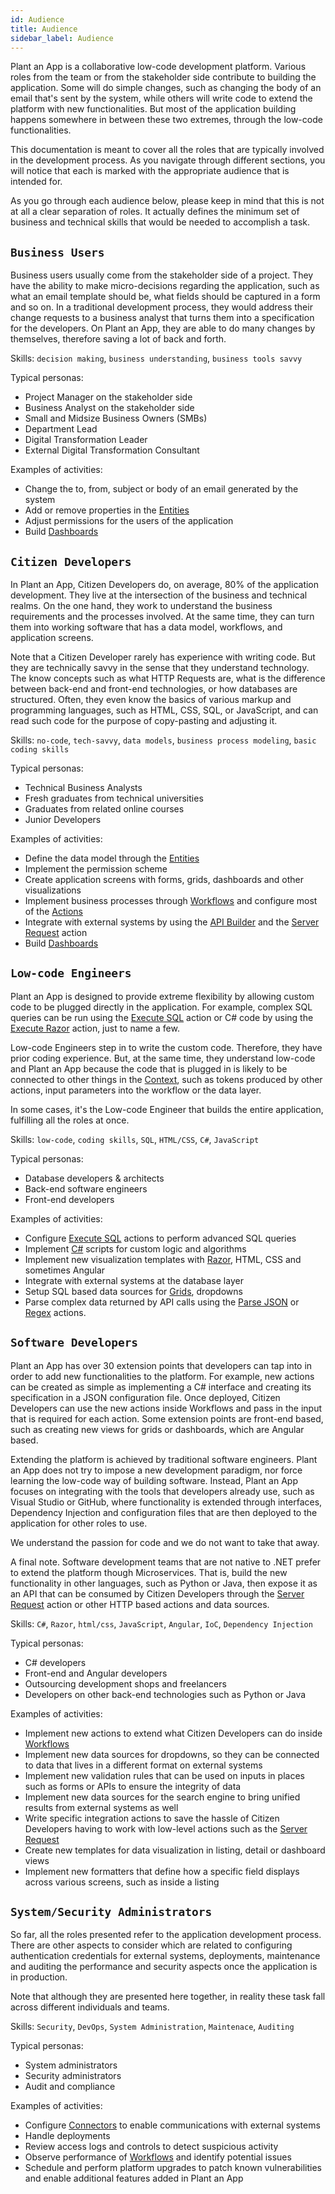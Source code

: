 ```yaml
---
id: Audience
title: Audience
sidebar_label: Audience
---
```


Plant an App is a collaborative low-code development platform. Various roles from the team or from the stakeholder side contribute to building the application. Some will do simple changes, such as changing the body of an email that's sent by the system, while others will write code to extend the platform with new functionalities. But most of the application building happens somewhere in between these two extremes, through the low-code functionalities.

This documentation is meant to cover all the roles that are typically involved in the development process. As you navigate through different sections, you will notice that each is marked with the appropriate audience that is intended for.

As you go through each audience below, please keep in mind that this is not at all a clear separation of roles. It actually defines the minimum set of business and technical skills that would be needed to accomplish a task.

## `Business Users`

Business users usually come from the stakeholder side of a project. They have the ability to make micro-decisions regarding the application, such as what an email template should be, what fields should be captured in a form and so on. In a traditional development process, they would address their change requests to a business analyst that turns them into a specification for the developers. On Plant an App, they are able to do many changes by themselves, therefore saving a lot of back and forth.

Skills: `decision making`, `business understanding`, `business tools savvy`

Typical personas:

- Project Manager on the stakeholder side
- Business Analyst on the stakeholder side
- Small and Midsize Business Owners (SMBs)
- Department Lead
- Digital Transformation Leader
- External Digital Transformation Consultant

Examples of activities:

- Change the to, from, subject or body of an email generated by the system
- Add or remove properties in the [Entities](/docs/Entities/Overview.md)
- Adjust permissions for the users of the application
- Build [Dashboards](/docs/Dashboards/Overview.md)

## `Citizen Developers`

In Plant an App, Citizen Developers do, on average, 80% of the application development. They live at the intersection of the business and technical realms. On the one hand, they work to understand the business requirements and the processes involved. At the same time, they can turn them into working software that has a data model, workflows, and application screens.

Note that a Citizen Developer rarely has experience with writing code. But they are technically savvy in the sense that they understand technology. The know concepts such as what HTTP Requests are, what is the difference between back-end and front-end technologies, or how databases are structured. Often, they even know the basics of various markup and programming languages, such as HTML, CSS, SQL, or JavaScript, and can read such code for the purpose of copy-pasting and adjusting it.  

Skills: `no-code`, `tech-savvy`, `data models`, `business process modeling`, `basic coding skills`

Typical personas:

- Technical Business Analysts
- Fresh graduates from technical universities
- Graduates from related online courses
- Junior Developers

Examples of activities:

- Define the data model through the [Entities](/docs/Entities/overview.md)
- Implement the permission scheme
- Create application screens with forms, grids, dashboards and other visualizations
- Implement business processes through [Workflows](/docs/Workflows/overview.md) and configure most of the [Actions](/docs/Actions/overview.md)
- Integrate with external systems by using the [API Builder](/docs/ApiBuilder/oveview.md) and the [Server Request](/docs/Actions/server-request.md) action
- Build [Dashboards](/docs/Dashboards/Overview.md)
  
## `Low-code Engineers`

Plant an App is designed to provide extreme flexibility by allowing custom code to be plugged directly in the application. For example, complex SQL queries can be run using the [Execute SQL](/docs/Actions/execute-sql.md) action or C# code by using the [Execute Razor](/docs/Actions/execute-razor.md) action, just to name a few.

Low-code Engineers step in to write the custom code. Therefore, they have prior coding experience. But, at the same time, they understand low-code and Plant an App because the code that is plugged in is likely to be connected to other things in the [Context](/docs/Workflows/context.md), such as tokens produced by other actions, input parameters into the workflow or the data layer.

In some cases, it's the Low-code Engineer that builds the entire application, fulfilling all the roles at once.

Skills: `low-code`, `coding skills`, `SQL`, `HTML/CSS`, `C#`, `JavaScript`

Typical personas:

- Database developers & architects
- Back-end software engineers
- Front-end developers

Examples of activities:

- Configure [Execute SQL](/docs/Actions/execute-sql.md) actions to perform advanced SQL queries
- Implement [C#](/docs/Actions/execute-razor.md) scripts for custom logic and algorithms
- Implement new visualization templates with [Razor](/docs/Actions/execute-razor.md), HTML, CSS and sometimes Angular
- Integrate with external systems at the database layer
- Setup SQL based data sources for [Grids](/docs/VisualComponents/Grids/overview.md), dropdowns
- Parse complex data returned by API calls using the [Parse JSON](/docs/Actions/parse-json.md) or [Regex](/docs/Actions/regex.md) actions.

## `Software Developers`

Plant an App has over 30 extension points that developers can tap into in order to add new functionalities to the platform. For example, new actions can be created as simple as implementing a C# interface and creating its specification in a JSON configuration file. Once deployed, Citizen Developers can use the new actions inside Workflows and pass in the input that is required for each action. Some extension points are front-end based, such as creating new views for grids or dashboards, which are Angular based.

Extending the platform is achieved by traditional software engineers. Plant an App does not try to impose a new development paradigm, nor force learning the low-code way of building software. Instead, Plant an App focuses on integrating with the tools that developers already use, such as Visual Studio or GitHub, where functionality is extended through interfaces, Dependency Injection and configuration files that are then deployed to the application for other roles to use. 

We understand the passion for code and we do not want to take that away.

A final note. Software development teams that are not native to .NET prefer to extend the platform though Microservices. That is, build the new functionality in other languages, such as Python or Java, then expose it as an API that can be consumed by Citizen Developers through the [Server Request](/docs/Actions/server-request.md) action or other HTTP based actions and data sources.

Skills: `C#`, `Razor`, `html/css`, `JavaScript`, `Angular`, `IoC`, `Dependency Injection`

Typical personas:

- C# developers
- Front-end and Angular developers
- Outsourcing development shops and freelancers
- Developers on other back-end technologies such as Python or Java

Examples of activities:

- Implement new actions to extend what Citizen Developers can do inside [Workflows](/docs/Workflows/overview.md)
- Implement new data sources for dropdowns, so they can be connected to data that lives in a different format on external systems
- Implement new validation rules that can be used on inputs in places such as forms or APIs to ensure the integrity of data
- Implement new data sources for the search engine to bring unified results from external systems as well
- Write specific integration actions to save the hassle of Citizen Developers having to work with low-level actions such as the [Server Request](/docs/Actions/server-request.md)
- Create new templates for data visualization in listing, detail or dashboard views
- Implement new formatters that define how a specific field displays across various screens, such as inside a listing

## `System/Security Administrators`

So far, all the roles presented refer to the application development process. There are other aspects to consider which are related to configuring authentication credentials for external systems, deployments, maintenance and auditing the performance and security aspects once the application is in production.

Note that although they are presented here together, in reality these task fall across different individuals and teams.

Skills: `Security`, `DevOps`, `System Administration`, `Maintenace`, `Auditing`

Typical personas:

- System administrators
- Security administrators
- Audit and compliance

Examples of activities:

- Configure [Connectors](/docs/Connectors/overview.md) to enable communications with external systems
- Handle deployments
- Review access logs and controls to detect suspicious activity
- Observe performance of [Workflows](/docs/Workflows/overview.md) and identify potential issues
- Schedule and perform platform upgrades to patch known vulnerabilities and enable additional features added in Plant an App
